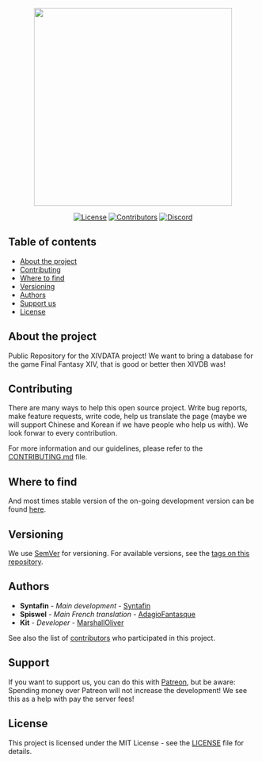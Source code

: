 <p align="center"><img src="https://xivdata.com/img/logo.png" width="400"></p>

<p align="center">
<a href="https://github.com/xivdata/public/blob/master/LICENSE"><img src="https://img.shields.io/github/license/syntafin/xivdata?label=License&labelColor=30363D&color=2FBF50" alt="License"></a>
<a href="https://github.com/syntafin/xivdata/graphs/contributors"><img src="https://img.shields.io/github/contributors/syntafin/xivdata?label=Contributors&labelColor=30363D&color=2FBF50" alt="Contributors"></a>
<a href="https://discord.gg/R8KjJWE"><img src="https://img.shields.io/discord/532518284998737920?label=Discord&labelColor=30363D&color=2FBF50&logoColor=959DA5&logo=Discord" alt="Discord"></a>
</p>

## Table of contents

* [About the project](#about-the-project)
* [Contributing](#contributing)
* [Where to find](#where-to-find)
* [Versioning](#versioning)
* [Authors](#authors)
* [Support us](#support)
* [License](#license)

## About the project

Public Repository for the XIVDATA project! We want to bring a database for the game Final Fantasy XIV, that is good or better then XIVDB was!

## Contributing

There are many ways to help this open source project. Write bug reports, make feature requests, write code, help us translate the page (maybe we will support Chinese and Korean if we have people who help us with). We look forwar to every contribution.

For more information and our guidelines, please refer to the [CONTRIBUTING.md](CONTRIBUTING.md) file.

## Where to find

And most times stable version of the on-going development version can be found [here](https://dev.xivdata.com).

## Versioning

We use [SemVer](http://semver.org/) for versioning. For available versions, see the [tags on this repository](https://github.com/XIVDATA/public/tags). 

## Authors

* **Syntafin** - *Main development* - [Syntafin](https://github.com/syntafin)
* **Spiswel** - *Main French translation* - [AdagioFantasque](https://github.com/AdagioFantasque)
* **Kit** - *Developer* - [MarshallOliver](https://github.com/MarshallOliver)

See also the list of [contributors](https://github.com/XIVDATA/public/graphs/contributors) who participated in this project.

## Support

If you want to support us, you can do this with [Patreon](https://patreon.com/syntafin), but be aware: Spending money over Patreon will not increase the development! We see this as a help with pay the server fees!

## License

This project is licensed under the MIT License - see the [LICENSE](LICENSE) file for details.
